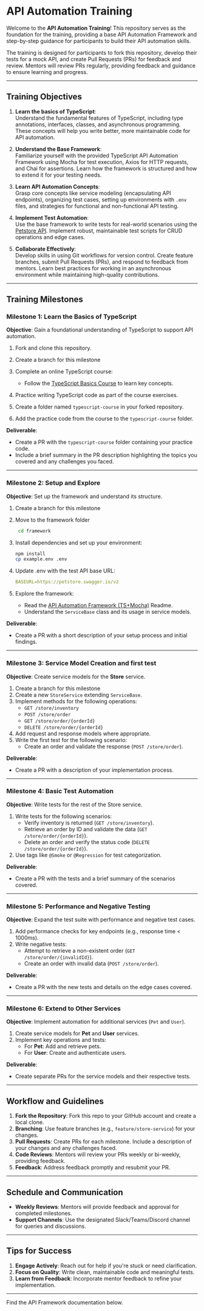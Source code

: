 # API Automation Training

Welcome to the **API Automation Training**! This repository serves as the foundation for the training, providing a base API Automation Framework and step-by-step guidance for participants to build their API automation skills.

The training is designed for participants to fork this repository, develop their tests for a mock API, and create Pull Requests (PRs) for feedback and review. Mentors will review PRs regularly, providing feedback and guidance to ensure learning and progress.

---

## Training Objectives

1. **Learn the basics of TypeScript**:  
   Understand the fundamental features of TypeScript, including type annotations, interfaces, classes, and asynchronous programming. These concepts will help you write better, more maintainable code for API automation.

2. **Understand the Base Framework**:  
   Familiarize yourself with the provided TypeScript API Automation Framework using Mocha for test execution, Axios for HTTP requests, and Chai for assertions. Learn how the framework is structured and how to extend it for your testing needs.

3. **Learn API Automation Concepts**:  
   Grasp core concepts like service modeling (encapsulating API endpoints), organizing test cases, setting up environments with `.env` files, and strategies for functional and non-functional API testing.

4. **Implement Test Automation**:  
   Use the base framework to write tests for real-world scenarios using the [Petstore API](https://petstore.swagger.io/). Implement robust, maintainable test scripts for CRUD operations and edge cases.

5. **Collaborate Effectively**:  
   Develop skills in using Git workflows for version control. Create feature branches, submit Pull Requests (PRs), and respond to feedback from mentors. Learn best practices for working in an asynchronous environment while maintaining high-quality contributions.

---

## Training Milestones

### **Milestone 1: Learn the Basics of TypeScript**

**Objective**: Gain a foundational understanding of TypeScript to support API automation.

1. Fork and clone this repository.
2. Create a branch for this milestone
   
3. Complete an online TypeScript course:
   - Follow the [TypeScript Basics Course](https://learning.oreilly.com/course/ultimate-typescript-course/9781837027019/) to learn key concepts.
     
4. Practice writing TypeScript code as part of the course exercises.

5. Create a folder named `typescript-course` in your forked repository.

6. Add the practice code from the course to the `typescript-course` folder.

**Deliverable**:

- Create a PR with the `typescript-course` folder containing your practice code.
- Include a brief summary in the PR description highlighting the topics you covered and any challenges you faced.

---

### **Milestone 2: Setup and Explore**

**Objective**: Set up the framework and understand its structure.

1. Create a branch for this milestone
   
2. Move to the framework folder
   ```bash
    cd framework
    ```
   
3. Install dependencies and set up your environment:
    
    ```bash
    npm install
    cp example.env .env
    ```
    
4. Update .env with the test API base URL:
    
    ```yaml
    BASEURL=https://petstore.swagger.io/v2
    ```
    
5. Explore the framework:
    - Read the [API Automation Framework (TS+Mocha)](#api-automation-framework-tsmocha) Readme.
    - Understand the `ServiceBase` class and its usage in service models.

**Deliverable**:

- Create a PR with a short description of your setup process and initial findings.

---

### **Milestone 3: Service Model Creation and first test**

**Objective**: Create service models for the **Store** service.

1. Create a branch for this milestone
2. Create a new `StoreService` extending `ServiceBase`.
3. Implement methods for the following operations:
    - `GET /store/inventory`
    - `POST /store/order`
    - `GET /store/order/{orderId}`
    - `DELETE /store/order/{orderId}`
4. Add request and response models where appropriate.
5. Write the first test for the following scenario:
   - Create an order and validate the response (`POST /store/order`).

**Deliverable**:

- Create a PR with a description of your implementation process.

---

### **Milestone 4: Basic Test Automation**

**Objective**: Write tests for the rest of the Store service.

1. Write tests for the following scenarios:
    - Verify inventory is returned (`GET /store/inventory`).
    - Retrieve an order by ID and validate the data (`GET /store/order/{orderId}`).
    - Delete an order and verify the status code (`DELETE /store/order/{orderId}`).
2. Use tags like `@Smoke` or `@Regression` for test categorization.

**Deliverable**:

- Create a PR with the tests and a brief summary of the scenarios covered.

---

### **Milestone 5: Performance and Negative Testing**

**Objective**: Expand the test suite with performance and negative test cases.

1. Add performance checks for key endpoints (e.g., response time < 1000ms).
2. Write negative tests:
    - Attempt to retrieve a non-existent order (`GET /store/order/{invalidId}`).
    - Create an order with invalid data (`POST /store/order`).

**Deliverable**:

- Create a PR with the new tests and details on the edge cases covered.

---

### **Milestone 6: Extend to Other Services**

**Objective**: Implement automation for additional services (`Pet` and `User`).

1. Create service models for **Pet** and **User** services.
2. Implement key operations and tests:
    - For **Pet**: Add and retrieve pets.
    - For **User**: Create and authenticate users.

**Deliverable**:

- Create separate PRs for the service models and their respective tests.


---

## Workflow and Guidelines

1. **Fork the Repository**: Fork this repo to your GitHub account and create a local clone.
2. **Branching**: Use feature branches (e.g., `feature/store-service`) for your changes.
3. **Pull Requests**: Create PRs for each milestone. Include a description of your changes and any challenges faced.
4. **Code Reviews**: Mentors will review your PRs weekly or bi-weekly, providing feedback.
5. **Feedback**: Address feedback promptly and resubmit your PR.

---

## Schedule and Communication

- **Weekly Reviews**: Mentors will provide feedback and approval for completed milestones.
- **Support Channels**: Use the designated Slack/Teams/Discord channel for queries and discussions.

---

## Tips for Success

1. **Engage Actively**: Reach out for help if you're stuck or need clarification.
2. **Focus on Quality**: Write clean, maintainable code and meaningful tests.
3. **Learn from Feedback**: Incorporate mentor feedback to refine your implementation.

---

Find the API Framework documentation below.  